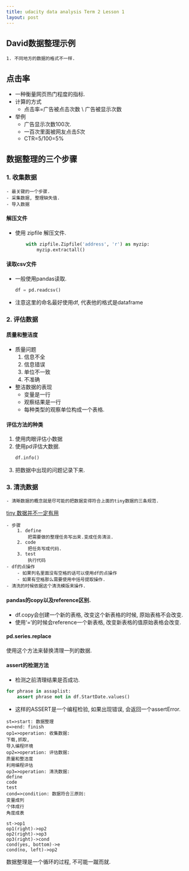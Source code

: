 ```yaml
---
title: udacity data analysis Term 2 Lesson 1
layout: post
---
```


##  David数据整理示例
    1. 不同地方的数据的格式不一样.

## 点击率
- 一种衡量网页热门程度的指标.
- 计算的方式
    - 点击率=广告被点击次数 \ 广告被显示次数
- 举例
    - 广告显示次数100次.
    - 一百次里面被网友点击*5*次
    - CTR=5/100=5%

## 数据整理的三个步骤
### 1. 收集数据
    - 最关键的一个步骤.
    - 采集数据, 整理缺失值.
    - 导入数据
    
#### 解压文件
- 使用 zipfile 解压文件.
    ```python
        with zipfile.Zipfile('address', 'r') as myzip:
            myzip.extractall()
    ```
    
#### 读取csv文件
- 一般使用pandas读取.
    ``` python
    df = pd.readcsv()
    ```
- 注意这里的命名最好使用df, 代表他的格式是dataframe

### 2. 评估数据
#### 质量和整洁度
- 质量问题
    1. 信息不全
    2. 信息错误
    3. 单位不一致
    4. 不准确
- 整洁数据的表现
    - 变量是一行
    - 观察结果是一行
    - 每种类型的观察单位构成一个表格.

#### 评估方法的种类
1. 使用肉眼评估小数据
2. 使用pd评估大数据.
    ```python
    df.info()
    ```
3. 把数据中出现的问题记录下来.

### 3. 清洗数据
    - 清晰数据的概念就是尽可能的把数据变得符合上面的tiny数据的三条规范.
    
[tiny 数据并不一定有用](https://simplystatistics.org/2016/02/17/non-tidy-data/)

    - 步骤
        1. define
            把需要做的整理任务写出来.变成任务清淡.
        2. code
            把任务写成代码.
        3. test
            执行代码
    - df的点操作
        - 如果列名里面没有空格的话可以使用df的点操作
        - 如果有空格那么需要使用中括号提取操作.
    - 清洗的时候依据这个清洗模版来操作.
    

#### pandas的copy以及reference区别.
- df.copy会创建一个新的表格, 改变这个新表格的时候, 原始表格不会改变.
- 使用‘=’的时候会reference一个新表格, 改变新表格的值原始表格会改变.

#### pd.series.replace
使用这个方法来替换清理一列的数据.
#### assert的检测方法
- 检测之前清理结果是否成功.

```python
for phrase in assaplist:
    assert phrase not in df.StartDate.values()
```

- 这样的ASSERT是一个编程检验, 如果出现错误, 会返回一个assertError.

```flow
st=>start: 数据整理
e=>end: finish
op1=>operation: 收集数据:
下载,抓取,
导入编程环境
op2=>operation: 评估数据:
质量和整洁度
利用编程评估
op3=>operation: 清洗数据:
define
code
test
cond=>condition: 数据符合三原则:
变量成列
个体成行
角度成表

st->op1
op1(right)->op2
op2(right)->op3
op3(right)->cond
cond(yes, bottom)->e
cond(no, left)->op2
```

数据整理是一个循环的过程, 不可能一蹴而就.

